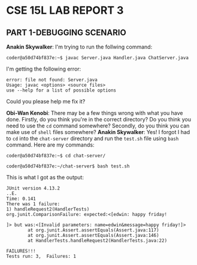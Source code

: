 # CSE 15L LAB REPORT 3
## PART 1-DEBUGGING SCENARIO
**Anakin Skywalker**: I'm trying to run the follwing command:
```
coder@a50d74bf837e:~$ javac Server.java Handler.java ChatServer.java
```
I'm getting the following error:
```
error: file not found: Server.java
Usage: javac <options> <source files>
use --help for a list of possible options
```
Could you please help me fix it?

**Obi-Wan Kenobi**: There may be a few things wrong with what you have done. Firstly, do you think you're in the correct directory? Do you think you need to use the `cd` command somewhere? Secondly, do you think you can make use of `shell` files somewhere? 
**Anakin Skywalker**: Yes! I forgot I had to `cd` into the `chat-server` directory and run the `test.sh` file using `bash` command. Here are my commands:
```
coder@a50d74bf837e:~$ cd chat-server/
```
```
coder@a50d74bf837e:~/chat-server$ bash test.sh
```
This is what I got as the output:
```
JUnit version 4.13.2
..E.
Time: 0.141
There was 1 failure:
1) handleRequest2(HandlerTests)
org.junit.ComparisonFailure: expected:<[edwin: happy friday!

]> but was:<[Invalid parameters: name=edwin&message=happy friday!]>
        at org.junit.Assert.assertEquals(Assert.java:117)
        at org.junit.Assert.assertEquals(Assert.java:146)
        at HandlerTests.handleRequest2(HandlerTests.java:22)

FAILURES!!!
Tests run: 3,  Failures: 1
```
